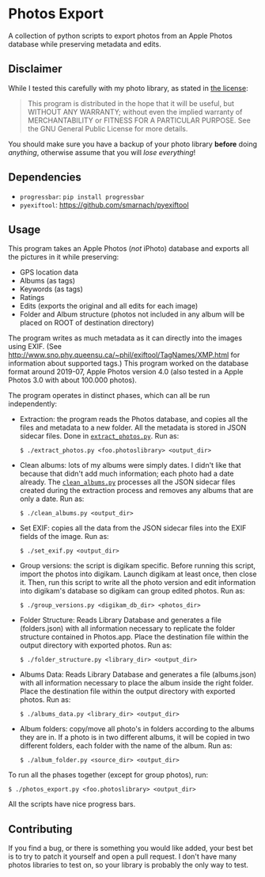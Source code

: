 # Photos Export
A collection of python scripts to export photos from an Apple Photos database while preserving metadata and edits.

## Disclaimer
While I tested this carefully with my photo library, as stated in [the license](LICENSE.txt):
> This program is distributed in the hope that it will be useful,
but WITHOUT ANY WARRANTY; without even the implied warranty of
MERCHANTABILITY or FITNESS FOR A PARTICULAR PURPOSE.  See the
GNU General Public License for more details.

You should make sure you have a backup of your photo library **before** doing _anything_, otherwise assume that you will _lose everything_!

## Dependencies

* `progressbar`: `pip install progressbar`
* `pyexiftool`: https://github.com/smarnach/pyexiftool

## Usage
This program takes an Apple Photos (_not_ iPhoto) database and exports all the
pictures in it while preserving:

* GPS location data
* Albums (as tags)
* Keywords (as tags)
* Ratings
* Edits (exports the original and all edits for each image)
* Folder and Album structure (photos not included in any album will be placed on ROOT of destination directory)

The program writes as much metadata as it can directly into the images using EXIF. (See http://www.sno.phy.queensu.ca/~phil/exiftool/TagNames/XMP.html for information about supported tags.)
This program worked on the database format around 2019-07, Apple Photos version 4.0 (also tested in a Apple Photos 3.0 with about 100.000 photos).

The program operates in distinct phases, which can all be run independently:

* Extraction: the program reads the Photos database, and copies all the files and metadata to a new folder. All the metadata is stored in JSON sidecar files. Done in [`extract_photos.py`](extract_photos.py). Run as:

  ```shell
  $ ./extract_photos.py <foo.photoslibrary> <output_dir>
  ```
* Clean albums: lots of my albums were simply dates. I didn't like that because that didn't add much information; each photo had a date already. The [`clean_albums.py`](clean_albums.py) processes all the JSON sidecar files created during the extraction process and removes any albums that are only a date. Run as:

  ```shell
  $ ./clean_albums.py <output_dir>
  ```
* Set EXIF: copies all the data from the JSON sidecar files into the EXIF fields of the image. Run as:

  ```shell
  $ ./set_exif.py <output_dir>
  ```
* Group versions: the script is digikam specific. Before running this script, import the photos into digikam. Launch digikam at least once, then close it. Then, run this script to write all the photo version and edit information into digikam's database so digikam can group edited photos.
Run as:

  ```shell
  $ ./group_versions.py <digikam_db_dir> <photos_dir>
  ```
* Folder Structure: Reads Library Database and generates a file (folders.json) with all information necessary to replicate the folder structure contained in Photos.app. Place the destination file within the output directory with exported photos. Run as:
  ```shell
  $ ./folder_structure.py <library_dir> <output_dir>
  ```

* Albums Data: Reads Library Database and generates a file (albums.json) with all information necessary to place the album inside the right folder. Place the destination file within the output directory with exported photos. Run as:
  ```shell
  $ ./albums_data.py <library_dir> <output_dir>
  ```

* Album folders: copy/move all photo's in folders according to the albums they are in. If a photo is in two different albums, it will be copied in two different folders, each folder with the name of the album. Run as:
  ```shell
  $ ./album_folder.py <source_dir> <output_dir>
  ```

To run all the phases together (except for group photos), run:

```shell
$ ./photos_export.py <foo.photoslibrary> <output_dir>
```

All the scripts have nice progress bars.

## Contributing
If you find a bug, or there is something you would like added, your best bet is to try to patch it yourself and open a pull request. I don't have many photos libraries to test on, so your library is probably the only way to test.
